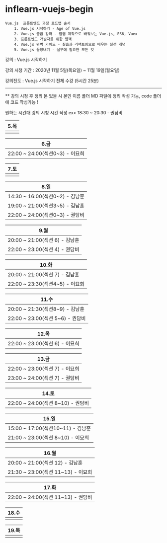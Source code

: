 # inflearn-vuejs-begin

```
Vue.js  프론트엔드 과정 로드맵 순서
    1. Vue.js 시작하기 - Age of Vue.js
    2. Vue.js 중급 강좌 - 웹앱 제작으로 배워보는 Vue.js, ES6, Vuex
    3. 프론트엔드 개발자를 위한 웹팩
    4. Vue.js 완벽 가이드 - 실습과 리팩토링으로 배우는 실전 개념
    5. Vue.js 끝장내기 - 실무에 필요한 모든 것 
```

강의 : Vue.js 시작하기

강의 시청 기간 : 2020년 11월 5일(목요일) ~ 11월 19일(월요일)

강의진도 : Vue.js 시작하기 전체 수강 (5시간 25분)

---

** 강의 시청 후 정리 본 있을 시 본인 이름 폴더 MD 파일에 정리 작성 가능, code 폴더에 코드 작성가능 !

원하는 시간대 강의 시청 시간 작성 ex> 18:30 ~ 20:30 - 권담비 


| 5.목 |
| --- |  
|     |  

| 6.금 |
| --- | 
| 22:00 ~ 24:00(섹션0~3) - 이묘희  | 

| 7.토 |
| --- | 
|     | 

| 8.일 |
| --- | 
| 14:30 ~ 16:00(섹션0~2) - 김남훈  |
| 19:00 ~ 21:00(섹션3~5) - 김남훈  | 
| 22:00 ~ 24:00(섹션0~3) - 권담비  | 

| 9.월 |
| --- | 
| 20:00 ~ 21:00(섹션 6) - 김남훈    | 
| 22:00 ~ 23:00(섹션 4) - 권담비    | 

| 10.화|
| --- | 
| 20:00 ~ 21:00(섹션 7) - 김남훈   |
| 22:00 ~ 23:30(섹션4~5) - 이묘희  | 

| 11.수|
| --- | 
| 20:00 ~ 21:30(섹션8~9) - 김남훈    | 
| 22:00 ~ 23:00(섹션 5~6) - 권담비   |

| 12.목|
| --- | 
| 22:00 ~ 23:00(섹션 6) - 이묘희  | 

| 13.금|
| --- | 
| 22:00 ~ 23:00(섹션 7) - 이묘희   | 
| 23:00 ~ 24:00(섹션 7) - 권담비   |


| 14.토| 
| --- | 
| 22:00 ~ 24:00(섹션 8~10) - 권담비   |

| 15.일|
| --- | 
| 15:00 ~ 17:00(섹션10~11) - 김남훈  | 
| 21:00 ~ 23:00(섹션 8~10) - 이묘희   | 

| 16.월|
| --- | 
| 20:00 ~ 21:00(섹션 12) - 김남훈    |
| 21:30 ~ 23:00(섹션 11~13) - 이묘희 |  

| 17.화|
| --- | 
| 22:00 ~ 24:00(섹션 11~13) - 권담비 | 

| 18.수|
| --- | 
|     | 

| 19.목|
| --- | 
|     | 